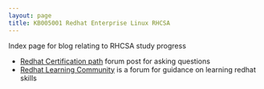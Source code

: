 ```yaml
---
layout: page
title: KB005001 Redhat Enterprise Linux RHCSA
---
```


Index page for blog relating to RHCSA study progress

* [Redhat Certification path](https://learn.redhat.com/t5/Skills-Paths/Skills-paths-for-Red-Hat-Enterprise-Linux/ba-p/22444) forum post for asking questions
* [Redhat Learning Community](https://learn.redhat.com/) is a forum for guidance on learning redhat skills
